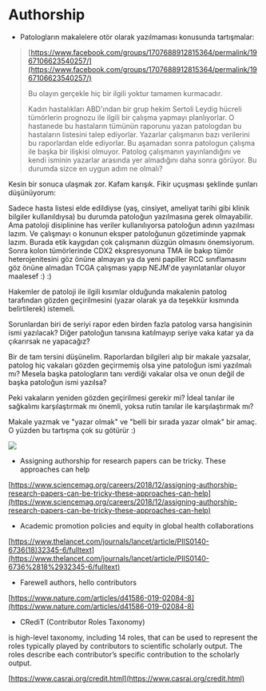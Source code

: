 # Authorship

* Patologların makalelere otör olarak yazılmaması konusunda tartışmalar:

> [https://www.facebook.com/groups/1707688912815364/permalink/1967106623540257/](https://www.facebook.com/groups/1707688912815364/permalink/1967106623540257/)
> 
> Bu olayın gerçekle hiç bir ilgili yoktur tamamen kurmacadır.
> 
> Kadın hastalıkları ABD'ından bir grup hekim Sertoli Leydig hücreli tümörlerin prognozu ile ilgili bir çalışma yapmayı planlıyorlar. O hastanede bu hastaların tümünün raporunu yazan patologdan bu hastaların listesini talep ediyorlar. Yazarlar çalışmanın bazı verilerini bu raporlardan elde ediyorlar. Bu aşamadan sonra patologun çalışma ile başka bir ilişkisi olmuyor. Patolog çalışmanın yayınlandığını ve kendi isminin yazarlar arasında yer almadığını daha sonra görüyor. Bu durumda sizce en uygun adım ne olmalı?

Kesin bir sonuca ulaşmak zor. Kafam karışık. Fikir uçuşması şeklinde şunları düşünüyorum:

Sadece hasta listesi elde edildiyse (yaş, cinsiyet, ameliyat tarihi gibi klinik bilgiler kullanıldıysa) bu durumda patoloğun yazılmasına gerek olmayabilir. Ama patoloji disiplinine has veriler kullanılıyorsa patoloğun adının yazılması lazım. Ve çalışmayı o konunun eksper patoloğunun gözetiminde yapmak lazım. Burada etik kaygıdan çok çalışmanın düzgün olmasını önemsiyorum. Sonra kolon tümörlerinde CDX2 ekspresyonuna TMA ile bakıp tümör heterojenitesini göz önüne almayan ya da yeni papiller RCC sınıflamasını göz önüne almadan TCGA çalışması yapıp NEJM'de yayınlatanlar oluyor maalesef :) :)

Hakemler de patoloji ile ilgili kısımlar olduğunda makalenin patolog tarafından gözden geçirilmesini (yazar olarak ya da teşekkür kısmında belirtilerek) istemeli.

Sorunlardan biri de seriyi rapor eden birden fazla patolog varsa hangisinin ismi yazılacak? Diğer patoloğun tanısına katılmayıp seriye vaka katar ya da çıkarırsak ne yapacağız?

Bir de tam tersini düşünelim. Raporlardan bilgileri alıp bir makale yazsalar, patolog hiç vakaları gözden geçirmemiş olsa yine patoloğun ismi yazılmalı mı? Mesela başka patologların tanı verdiği vakalar olsa ve onun değil de başka patoloğun ismi yazılsa?

Peki vakaların yeniden gözden geçirilmesi gerekir mi? İdeal tanılar ile sağkalımı karşılaştırmak mı önemli, yoksa rutin tanılar ile karşılaştırmak mı?

Makale yazmak ve "yazar olmak" ve "belli bir sırada yazar olmak" bir amaç. O yüzden bu tartışma çok su götürür :)

![](../.gitbook/assets/26904420_10155507255104794_2445390003755435293_n.jpg)

* Assigning authorship for research papers can be tricky. These approaches can help

[https://www.sciencemag.org/careers/2018/12/assigning-authorship-research-papers-can-be-tricky-these-approaches-can-help](https://www.sciencemag.org/careers/2018/12/assigning-authorship-research-papers-can-be-tricky-these-approaches-can-help)

* Academic promotion policies and equity in global health collaborations

[https://www.thelancet.com/journals/lancet/article/PIIS0140-6736(18)32345-6/fulltext](https://www.thelancet.com/journals/lancet/article/PIIS0140-6736%2818%2932345-6/fulltext)

* Farewell authors, hello contributors

[https://www.nature.com/articles/d41586-019-02084-8](https://www.nature.com/articles/d41586-019-02084-8)

* CRediT (Contributor Roles Taxonomy)

is high-level taxonomy, including 14 roles, that can be used to represent the roles typically played by contributors to scientific scholarly output. The roles describe each contributor’s specific contribution to the scholarly output.

[https://www.casrai.org/credit.html](https://www.casrai.org/credit.html)
